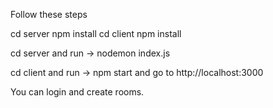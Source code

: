Follow these steps

cd server
npm install
cd client
npm install

cd server and run -> nodemon index.js

cd client and run -> npm start and go to http://localhost:3000

You can login and create rooms.
